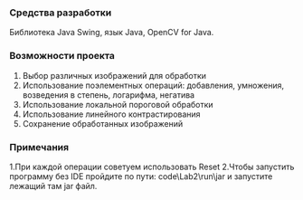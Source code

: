 ### Средства разработки
Библиотека Java Swing, язык Java, OpenCV for Java.
### Возможности проекта

1. Выбор различных изображений для обработки
2. Использование поэлементных операций: добавления, умножения, возведения в степень, логарифма, негатива
3. Использование локальной пороговой обработки
4. Использование линейного контрастирования
5. Сохранение обработанных изображений

### Примечания

1.При каждой операции советуем использовать Reset
2.Чтобы запустить программу без IDE пройдите по пути: code\Lab2\run\jar и запустите лежащий там jar файл.
